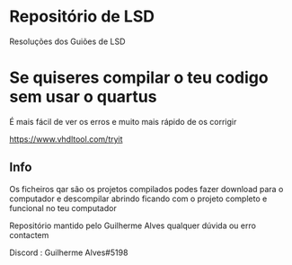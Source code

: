 # Repositório de LSD 
 Resoluções dos Guiões de LSD
 
 # Se quiseres compilar o teu codigo sem usar o quartus
 É mais fácil de ver os erros e muito mais rápido de os corrigir
 
 https://www.vhdltool.com/tryit
 

## Info
 Os ficheiros qar são os projetos compilados podes fazer download para o computador e descompilar abrindo ficando com o projeto completo e funcional no teu computador 
 
 Repositório mantido pelo Guilherme Alves qualquer dúvida ou erro contactem 
 
 Discord : Guilherme Alves#5198
